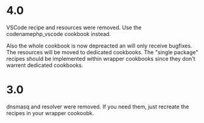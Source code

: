 # 4.0

VSCode recipe and resources were removed. Use the codenamephp_vscode cookbook instead.

Also the whole cookbook is now depreacted an will only receive bugfixes. The resources will be moved to dedicated cookbooks. The "single package"
recipes should be implemented within wrapper cookbooks since they don't warrent dedicated cookbooks.

# 3.0

dnsmasq and resolver were removed. If you need them, just recreate the recipes in your wrapper cookoobk.